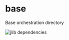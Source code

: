 # base
Base orchestration directory

![jlib dependencies](https://github.com/jlib-framework/base/blob/master/doc/jlib_dependencies.svg)
